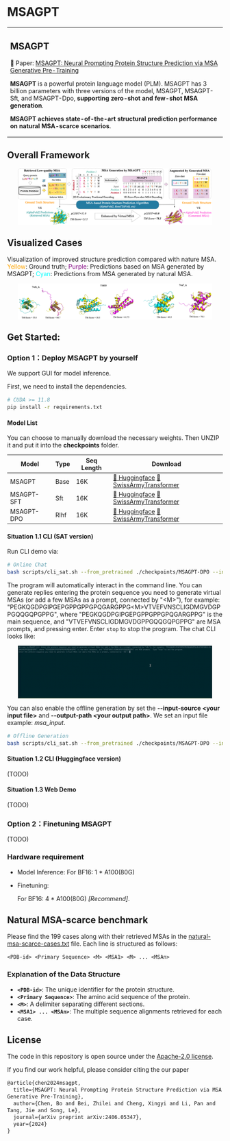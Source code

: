 # MSAGPT

<table>
  <tr>
    <td>
      <h2>MSAGPT</h2>
      <p>📖 Paper: <a href="https://arxiv.org/abs/2406.05347">MSAGPT: Neural Prompting Protein Structure Prediction via MSA Generative Pre-Training</a></p>
      <p><b>MSAGPT</b> is a powerful protein language model (PLM). MSAGPT has 3 billion parameters with three versions of the model, MSAGPT, MSAGPT-Sft, and MSAGPT-Dpo, <b>supporting zero-shot and few-shot MSA generation</b>.</p>
      <p><b>MSAGPT achieves state-of-the-art structural prediction performance on natural MSA-scarce scenarios</b>.</p>
    </td>
  </tr>
</table>


## Overall Framework
<p align="center">
<img src="resources/overall_frame.png" alt="描述文字" style="display: block; margin: auto; width: 90%;">
</p>

## Visualized Cases
Visualization of improved structure prediction compared with nature MSA.
<font color=orange>Yellow</font>: Ground truth; 
<font color=purple>Purple</font>: Predictions based on MSA generated by MSAGPT; 
<font color=cyan>Cyan</font>: Predictions from MSA generated by natural MSA.

<p align="center">
<img src="resources/app_case.png" alt="描述文字" style="display: block; margin: auto; width: 90%;">
</p>


## Get Started: 

### Option 1：Deploy MSAGPT by yourself

We support GUI for model inference.

First, we need to install the dependencies.

```bash
# CUDA >= 11.8
pip install -r requirements.txt
```

#### Model List
You can choose to manually download the necessary weights. Then UNZIP it and put it into the **checkpoints** folder.

| Model            | Type | Seq Length | Download                                                                                                                                |                                                                                                                                                                                
|------------------|------|------------|-----------------------------------------------------------------------------------------------------------------------------------------|
| MSAGPT         | Base | 16K         | [🤗 Huggingface](https://huggingface.co/THUDM/MSAGPT)  [🔨 SwissArmyTransformer](https://cloud.tsinghua.edu.cn/f/ebfc954a4cd24cef9243/?dl=1)  |
| MSAGPT-SFT   | Sft | 16K        | [🤗 Huggingface](https://huggingface.co/THUDM/MSAGPT)  [🔨 SwissArmyTransformer](https://cloud.tsinghua.edu.cn/f/32da3eadf6e042aab2fa/?dl=1)   |
| MSAGPT-DPO | Rlhf | 16K         | [🤗 Huggingface](https://huggingface.co/THUDM/MSAGPT)  [🔨 SwissArmyTransformer](https://cloud.tsinghua.edu.cn/f/ebfc954a4cd24cef9243/?dl=1) |                                                                                                                                                                                      |                                                                                                                                                                                  |


#### Situation 1.1 CLI (SAT version)

Run CLI demo via:

```bash
# Online Chat
bash scripts/cli_sat.sh --from_pretrained ./checkpoints/MSAGPT-DPO --input-source chat --stream_chat --max-gen-length 1024
```

The program will automatically interact in the command line. You can generate replies entering the protein sequence you need to generate virtual MSAs (or add a few MSAs as a prompt, connected by "\<M\>"), for example: "PEGKQGDPGIPGEPGPPGPPGPQGARGPPG\<M\>VTVEFVNSCLIGDMGVDGPPGQQGQPGPPG", where "PEGKQGDPGIPGEPGPPGPPGPQGARGPPG" is the main sequence, and "VTVEFVNSCLIGDMGVDGPPGQQGQPGPPG" are MSA prompts, and pressing enter. Enter `stop` to stop the program. The chat CLI looks like:
<p align="center">
<img src="resources/demo.gif" alt="描述文字" style="display: block; margin: auto; width: 90%;">
</p>


You can also enable the offline generation by set the **--input-source \<your input file\>** and **--output-path \<your output path\>**.
We set an input file example: *msa_input*. 
```bash
# Offline Generation
bash scripts/cli_sat.sh --from_pretrained ./checkpoints/MSAGPT-DPO --input-source <your input file> --output-path <your output path> --max-gen-length 1024
```

#### Situation 1.2 CLI (Huggingface version)
(TODO)

#### Situation 1.3 Web Demo
(TODO)

### Option 2：Finetuning MSAGPT

(TODO)

### Hardware requirement

* Model Inference:
  For BF16: 1 * A100(80G) 

* Finetuning:

  For BF16: 4 * A100(80G) *[Recommend]*.


## Natural MSA-scarce benchmark
Please find the 199 cases along with their retrieved MSAs in the [natural-msa-scarce-cases.txt](./atural-msa-scarce-cases.txt) file. Each line is structured as follows:
```
<PDB-id> <Primary Sequence> <M> <MSA1> <M> ... <MSAn>
```

### Explanation of the Data Structure
- **`<PDB-id>`**: The unique identifier for the protein structure.
- **`<Primary Sequence>`**: The amino acid sequence of the protein.
- **`<M>`**: A delimiter separating different sections.
- **`<MSA1> ... <MSAn>`**: The multiple sequence alignments retrieved for each case.



## License

The code in this repository is open source under the [Apache-2.0 license](./LICENSE).

If you find our work helpful, please consider citing the our paper

```
@article{chen2024msagpt,
  title={MSAGPT: Neural Prompting Protein Structure Prediction via MSA Generative Pre-Training},
  author={Chen, Bo and Bei, Zhilei and Cheng, Xingyi and Li, Pan and Tang, Jie and Song, Le},
  journal={arXiv preprint arXiv:2406.05347},
  year={2024}
}
```
